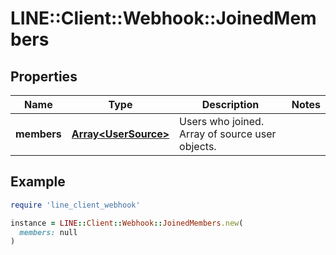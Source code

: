 # LINE::Client::Webhook::JoinedMembers

## Properties

| Name | Type | Description | Notes |
| ---- | ---- | ----------- | ----- |
| **members** | [**Array&lt;UserSource&gt;**](UserSource.md) | Users who joined. Array of source user objects. |  |

## Example

```ruby
require 'line_client_webhook'

instance = LINE::Client::Webhook::JoinedMembers.new(
  members: null
)
```

